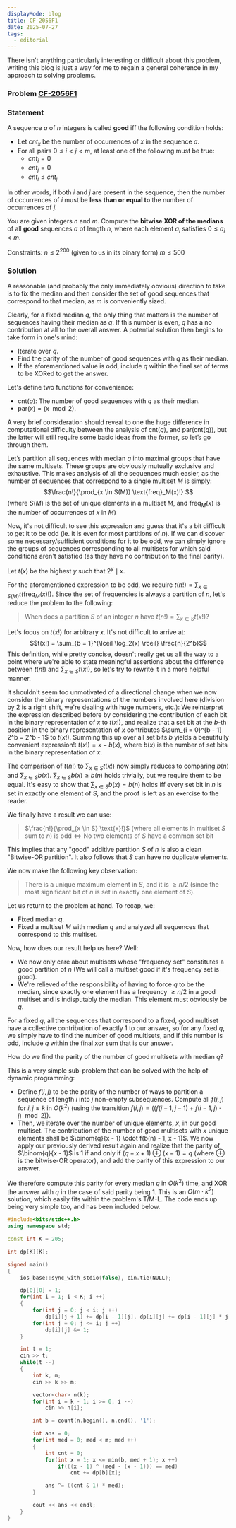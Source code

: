 ```yaml
---
displayMode: blog
title: CF-2056F1
date: 2025-07-27
tags:
  - editorial
---
```


There isn't anything particularly interesting or difficult about this problem, writing this blog is just a way for me to regain a general coherence in my approach to solving problems.

### Problem [CF-2056F1](https://codeforces.com/problemset/problem/2056/F1)

### Statement

A sequence $a$ of $n$ integers is called **good** iff the following condition holds:

- Let $cnt_x$ be the number of occurrences of $x$ in the sequence $a$.
- For all pairs $0 \leq i < j < m$, at least one of the following must be true:
  - $cnt_i = 0$
  - $cnt_j = 0$
  - $cnt_i \leq cnt_j$

In other words, if both $i$ and $j$ are present in the sequence, then the number of occurrences of $i$ must be **less than or equal to** the number of occurrences of $j$.

You are given integers $n$ and $m$. Compute the **bitwise XOR of the medians** of all **good** sequences $a$ of length $n$, where each element $a_i$ satisfies $0 \leq a_i < m$.

Constraints:
$n \leq 2^{200}$ (given to us in its binary form)
$m \leq 500$

### Solution

A reasonable (and probably the only immediately obvious) direction to take is to fix the median and then consider the set of good sequences that correspond to that median, as $m$ is conveniently sized.

Clearly, for a fixed median $q$, the only thing that matters is the number of sequences having their median as $q$. If this number is even, $q$ has a no contribution at all to the overall answer. A potential solution then begins to take form in one's mind:
- Iterate over $q$.
- Find the parity of the number of good sequences with $q$ as their median.
- If the aforementioned value is odd, include $q$ within the final set of terms to be XORed to get the answer.

Let's define two functions for convenience:
- $\text{cnt}(q)$: The number of good sequences with $q$ as their median.
- $\text{par}(x) = (x \mod 2)$.

A very brief consideration should reveal to one the huge difference in computational difficulty between the analysis of $\text{cnt}(q)$, and $\text{par}(\text{cnt}(q))$, but the latter will still require some basic ideas from the former, so let’s go through them.

Let’s partition all sequences with median $q$ into maximal groups that have the same multisets. These groups are obviously mutually exclusive and exhaustive. This makes analysis of all the sequences much easier, as the number of sequences that correspond to a single multiset $M$ is simply: $$\frac{n!}{\prod_{x \in S(M)} \text{freq}_M(x)!} $$
(where $S(M)$ is the set of unique elements in a multiset $M$, and $\text{freq}_M(x)$ is the number of occurrences of $x$ in $M$)

Now, it's not difficult to see this expression and guess that it's a bit difficult to get it to be odd (ie. it is even for most partitions of $n$). If we can discover some necessary/sufficient conditions for it to be odd, we can simply ignore the groups of sequences corresponding to all multisets for which said conditions aren't satisfied (as they have no contribution to the final parity).

Let $t(x)$ be the highest $y$ such that $2^y \mid x$.

For the aforementioned expression to be odd, we require $t(n!) = \sum_{x \in S(M)} t(\text{freq}_M (x)!)$. Since the set of frequencies is always a partition of $n$, let's reduce the problem to the following:

> When does a partition $S$ of an integer $n$ have $t(n!) = \sum_{x \in S} t(x!)$?

Let's focus on $t(x!)$ for arbitrary $x$. It's not difficult to arrive at: $$t(x!) = \sum_{b = 1}^{\lceil \log_2(x) \rceil} \frac{n}{2^b}$$ This definition, while pretty concise, doesn't really get us all the way to a point where we're able to state meaningful assertions about the difference between $t(n!)$ and $\sum_{x \in S} t(x!)$, so let's try to rewrite it in a more helpful manner. 

It shouldn't seem too unmotivated of a directional change when we now consider the binary representations of the numbers involved here (division by 2 is a right shift, we're dealing with huge numbers, etc.): We reinterpret the expression described before by considering the contribution of each bit in the binary representation of $x$ to $t(x!)$, and realize that a set bit at the $b$-th position in the binary representation of $x$ contributes $\sum_{i = 0}^{b - 1} 2^b = 2^b - 1$ to $t(x!)$. Summing this up over all set bits $b$ yields a beautifully convenient expression!: $t(x!) = x - b(x)$, where $b(x)$ is the number of set bits in the binary representation of $x$.

The comparison of $t(n!)$ to $\sum_{x \in S} t(x!)$ now simply reduces to comparing $b(n)$ and $\sum_{x \in S} b(x)$. $\sum_{x \in S} b(x) \geq b(n)$ holds trivially, but we require them to be equal. It's easy to show that $\sum_{x \in S} b(x) = b(n)$ holds iff every set bit in $n$ is set in exactly one element of $S$, and the proof is left as an exercise to the reader.

We finally have a result we can use:

> $\frac{n!}{\prod_{x \in S} \text{x}!}$ (where all elements in multiset $S$ sum to $n$) is odd $\iff$ No two elements of $S$ have a common set bit

This implies that any "good" additive partition $S$ of $n$ is also a clean "Bitwise-OR partition". It also follows that $S$ can have no duplicate elements.

We now make the following key observation:
> There is a unique maximum element in $S$, and it is $\geq n/2$ (since the most significant bit of $n$ is set in exactly one element of $S$).

Let us return to the problem at hand. To recap, we:

- Fixed median $q$.
- Fixed a multiset $M$ with median $q$ and analyzed all sequences that correspond to this multiset.

Now, how does our result help us here? Well:
- We now only care about multisets whose "frequency set" constitutes a good partition of $n$ (We will call a multiset good if it's frequency set is good).
- We're relieved of the responsibility of having to force $q$ to be the median, since exactly one element has a frequency $\geq n/2$ in a good multiset and is indisputably the median. This element must obviously be $q$.

For a fixed $q$, all the sequences that correspond to a fixed, good multiset have a collective contribution of exactly $1$ to our answer, so for any fixed $q$, we simply have to find the number of good multisets, and if this number is odd, include $q$ within the final xor sum that is our answer.

How do we find the parity of the number of good multisets with median $q$?

This is a very simple sub-problem that can be solved with the help of dynamic programming:
- Define $f(i, j)$ to be the parity of the number of ways to partition a sequence of length $i$ into $j$ non-empty subsequences. Compute all $f(i, j)$ for $i, j \leq k$ in $O(k^2)$ (using the transition $f(i, j) = ((f(i - 1, j - 1) + f(i - 1, j) \cdot j) \mod 2)$).
- Then, we iterate over the number of unique elements, $x$, in our good multiset. The contribution of the number of good multisets with $x$ unique elements shall be $\binom{q}{x - 1} \cdot f(b(n) - 1, x - 1)$. We now apply our previously derived result again and realize that the parity of $\binom{q}{x - 1}$ is 1 if and only if $(q - x + 1) \oplus (x - 1) = q$ (where $\oplus$ is the bitwise-OR operator), and add the parity of this expression to our answer.

We therefore compute this parity for every median $q$ in $O(k^2)$ time, and XOR the answer with $q$ in the case of said parity being 1. This is an $O(m \cdot k^2)$ solution, which easily fits within the problem's T/M-L. The code ends up being very simple too, and has been included below.

```cpp
#include<bits/stdc++.h>
using namespace std;

const int K = 205;

int dp[K][K];

signed main()
{
    ios_base::sync_with_stdio(false), cin.tie(NULL);

    dp[0][0] = 1;
    for(int i = 1; i < K; i ++)
    {
        for(int j = 0; j < i; j ++)
            dp[i][j + 1] += dp[i - 1][j], dp[i][j] += dp[i - 1][j] * j;
        for(int j = 0; j <= i; j ++)
            dp[i][j] &= 1;
    }

    int t = 1;
    cin >> t;
    while(t --)
    {
        int k, m;
        cin >> k >> m;

        vector<char> n(k);
        for(int i = k - 1; i >= 0; i --)
            cin >> n[i];

        int b = count(n.begin(), n.end(), '1');

        int ans = 0;
        for(int med = 0; med < m; med ++)
        {
            int cnt = 0;
            for(int x = 1; x <= min(b, med + 1); x ++)
                if(((x - 1) ^ (med - (x - 1))) == med)
                    cnt += dp[b][x];

            ans ^= ((cnt & 1) * med);
        }

        cout << ans << endl;
    }
}
```


